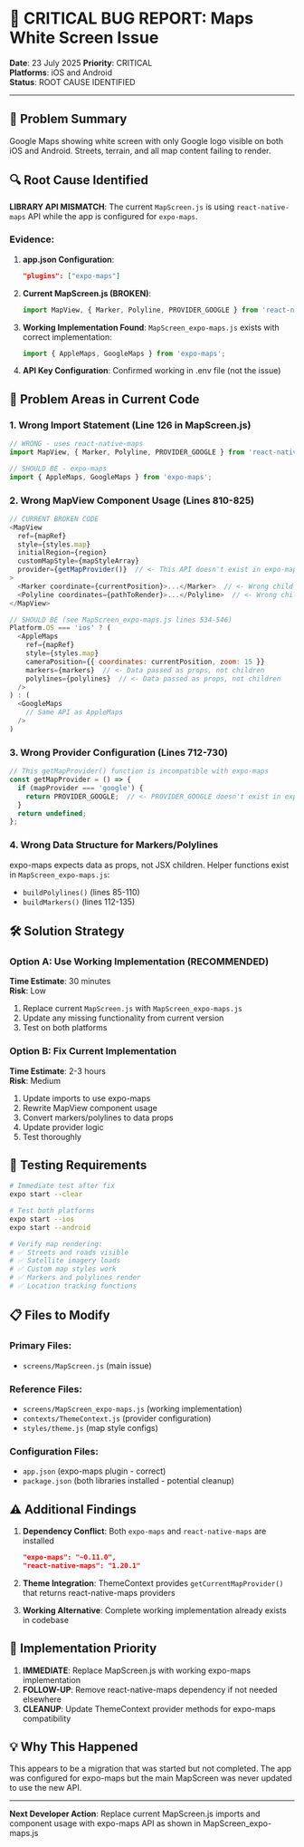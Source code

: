# 🚨 CRITICAL BUG REPORT: Maps White Screen Issue

**Date**: 23 July 2025 
**Priority**: CRITICAL  
**Platforms**: iOS and Android  
**Status**: ROOT CAUSE IDENTIFIED

---

## 🎯 Problem Summary

Google Maps showing white screen with only Google logo visible on both iOS and Android. Streets, terrain, and all map content failing to render.

## 🔍 Root Cause Identified

**LIBRARY API MISMATCH**: The current `MapScreen.js` is using `react-native-maps` API while the app is configured for `expo-maps`.

### Evidence:

1. **app.json Configuration**:
   ```json
   "plugins": ["expo-maps"]
   ```

2. **Current MapScreen.js (BROKEN)**:
   ```javascript
   import MapView, { Marker, Polyline, PROVIDER_GOOGLE } from 'react-native-maps';
   ```

3. **Working Implementation Found**:
   `MapScreen_expo-maps.js` exists with correct implementation:
   ```javascript
   import { AppleMaps, GoogleMaps } from 'expo-maps';
   ```

4. **API Key Configuration**: Confirmed working in .env file (not the issue)

## 📂 Problem Areas in Current Code

### 1. **Wrong Import Statement** (Line 126 in MapScreen.js)
```javascript
// WRONG - uses react-native-maps
import MapView, { Marker, Polyline, PROVIDER_GOOGLE } from 'react-native-maps';

// SHOULD BE - expo-maps
import { AppleMaps, GoogleMaps } from 'expo-maps';
```

### 2. **Wrong MapView Component Usage** (Lines 810-825)
```javascript
// CURRENT BROKEN CODE
<MapView
  ref={mapRef}
  style={styles.map}
  initialRegion={region}
  customMapStyle={mapStyleArray}
  provider={getMapProvider()}  // <- This API doesn't exist in expo-maps
>
  <Marker coordinate={currentPosition}>...</Marker>  // <- Wrong child API
  <Polyline coordinates={pathToRender}>...</Polyline>  // <- Wrong child API
</MapView>

// SHOULD BE (see MapScreen_expo-maps.js lines 534-546)
Platform.OS === 'ios' ? (
  <AppleMaps
    ref={mapRef}
    style={styles.map}
    cameraPosition={{ coordinates: currentPosition, zoom: 15 }}
    markers={markers}  // <- Data passed as props, not children
    polylines={polylines}  // <- Data passed as props, not children
  />
) : (
  <GoogleMaps
    // Same API as AppleMaps
  />
)
```

### 3. **Wrong Provider Configuration** (Lines 712-730)
```javascript
// This getMapProvider() function is incompatible with expo-maps
const getMapProvider = () => {
  if (mapProvider === 'google') {
    return PROVIDER_GOOGLE;  // <- PROVIDER_GOOGLE doesn't exist in expo-maps
  }
  return undefined;
};
```

### 4. **Wrong Data Structure for Markers/Polylines**
expo-maps expects data as props, not JSX children. Helper functions exist in `MapScreen_expo-maps.js`:
- `buildPolylines()` (lines 85-110)
- `buildMarkers()` (lines 112-135)

## 🛠️ Solution Strategy

### Option A: Use Working Implementation (RECOMMENDED)
**Time Estimate**: 30 minutes  
**Risk**: Low

1. Replace current `MapScreen.js` with `MapScreen_expo-maps.js`
2. Update any missing functionality from current version
3. Test on both platforms

### Option B: Fix Current Implementation
**Time Estimate**: 2-3 hours  
**Risk**: Medium

1. Update imports to use expo-maps
2. Rewrite MapView component usage
3. Convert markers/polylines to data props
4. Update provider logic
5. Test thoroughly

## 🧪 Testing Requirements

```bash
# Immediate test after fix
expo start --clear

# Test both platforms
expo start --ios
expo start --android

# Verify map rendering:
# ✅ Streets and roads visible
# ✅ Satellite imagery loads
# ✅ Custom map styles work
# ✅ Markers and polylines render
# ✅ Location tracking functions
```

## 📋 Files to Modify

### Primary Files:
- `screens/MapScreen.js` (main issue)

### Reference Files:
- `screens/MapScreen_expo-maps.js` (working implementation)
- `contexts/ThemeContext.js` (provider configuration)
- `styles/theme.js` (map style configs)

### Configuration Files:
- `app.json` (expo-maps plugin - correct)
- `package.json` (both libraries installed - potential cleanup)

## ⚠️ Additional Findings

1. **Dependency Conflict**: Both `expo-maps` and `react-native-maps` are installed
   ```json
   "expo-maps": "~0.11.0",
   "react-native-maps": "1.20.1"
   ```

2. **Theme Integration**: ThemeContext provides `getCurrentMapProvider()` that returns react-native-maps providers

3. **Working Alternative**: Complete working implementation already exists in codebase

## 🚀 Implementation Priority

1. **IMMEDIATE**: Replace MapScreen.js with working expo-maps implementation
2. **FOLLOW-UP**: Remove react-native-maps dependency if not needed elsewhere
3. **CLEANUP**: Update ThemeContext provider methods for expo-maps compatibility

## 💡 Why This Happened

This appears to be a migration that was started but not completed. The app was configured for expo-maps but the main MapScreen was never updated to use the new API.

---

**Next Developer Action**: Replace current MapScreen.js imports and component usage with expo-maps API as shown in MapScreen_expo-maps.js
